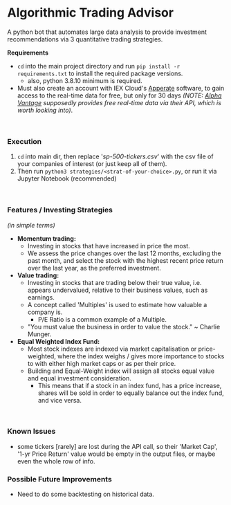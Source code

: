 # Algorithmic Trading Advisor
<!-- 3 simple python scripts that provides investment recommendations via the relative quantitative trading strategies. -->
A python bot that automates large data analysis to provide investment recommendations via 3 quantitative trading strategies.
<br/>

**Requirements**
- ``` cd ``` into the main project directory and run ```pip install -r requirements.txt``` to install the required package versions. 
    - also, python 3.8.10 minimum is required.
- Must also create an account with IEX Cloud's [Apperate](https://iexcloud.io/cloud-login#/register) software, to gain access to the real-time data for free, but only for 30 days *(NOTE: [Alpha Vantage](https://www.alphavantage.co/) supposedly provides free real-time data via their API, which is worth looking into)*. 
<br/>

### Execution
1. ```cd``` into main dir, then replace '*sp-500-tickers.csv*' with the csv file of your companies of interest (or just keep all of them).
2. Then run ```python3 strategies/<strat-of-your-choice>.py```, or run it via Jupyter Notebook (recommended)
<br/>

### Features / Investing Strategies 
*(in simple terms)*
- **Momentum trading:**
    - Investing in stocks that have increased in price the most. 
    - We assess the price changes over the last 12 months, excluding the past month, and select the stock with the highest recent price return over the last year, as the preferred investment.
- **Value trading:**
    - Investing in stocks that are trading below their true value, i.e. appears undervalued, relative to their business values, such as earnings. 
    - A concept called 'Multiples' is used to estimate how valuable a company is.
        - P/E Ratio is a common example of a Multiple.  
    - "You must value the business in order to value the stock." ~ Charlie Munger.
- **Equal Weighted Index Fund:**
    - Most stock indexes are indexed via market capitalisation or price-weighted, where the index weighs / gives more importance to stocks to with either high market caps or as per their price. 
    - Building and Equal-Weight index will assign all stocks equal value and equal investment consideration. 
        - This means that if a stock in an index fund, has a price increase, shares will be sold in order to equally balance out the index fund, and vice versa. 

<br/>

### Known Issues
- some tickers [rarely] are lost during the API call, so their 'Market Cap', '1-yr Price Return' value would be empty in the output files, or maybe even the whole row of info.

### Possible Future Improvements
- Need to do some backtesting on historical data.